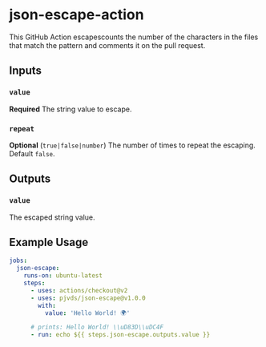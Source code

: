 # json-escape-action

This GitHub Action escapescounts the number of the characters in the files that
match the pattern and comments it on the pull request.

## Inputs

### `value`

**Required** The string value to escape.

### `repeat`

**Optional** (`true|false|number`) The number of times to repeat the escaping.
Default `false`.

## Outputs

### `value`

The escaped string value.

## Example Usage

```yaml
jobs:
  json-escape:
    runs-on: ubuntu-latest
    steps:
      - uses: actions/checkout@v2
      - uses: pjvds/json-escape@v1.0.0
        with:
          value: 'Hello World! 🌍'

      # prints: Hello World! \\uD83D\\uDC4F
      - run: echo ${{ steps.json-escape.outputs.value }}
```
